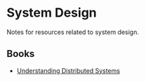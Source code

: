 # System Design

Notes for resources related to system design.

## Books
 * [Understanding Distributed Systems](./understanding-distributed-systems)

